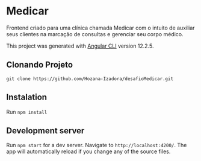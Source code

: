 # Medicar
Frontend criado para uma clínica chamada Medicar com o intuito de auxiliar seus clientes na marcação de consultas e gerenciar seu corpo médico.

This project was generated with [Angular CLI](https://github.com/angular/angular-cli) version 12.2.5.

## Clonando Projeto 
`git clone https://github.com/Hozana-Izadora/desafioMedicar.git`

## Instalation
Run `npm install`

## Development server

Run `npm start` for a dev server. Navigate to `http://localhost:4200/`. The app will automatically reload if you change any of the source files.

